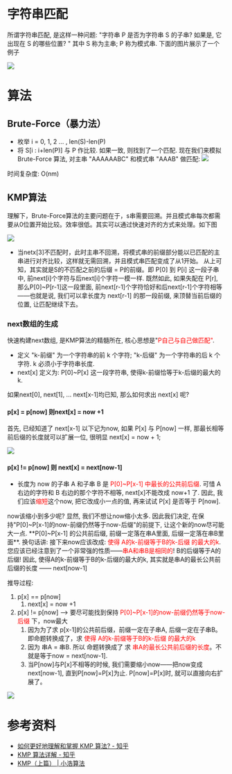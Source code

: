 
# 字符串匹配
所谓字符串匹配, 是这样一种问题: "字符串 P 是否为字符串 S 的子串? 如果是, 它出现在 S 的哪些位置? " 其中 S 称为主串; P 称为模式串. 下面的图片展示了一个例子

![](http://image.clickear.top/20220329101940.png)

# 算法

## Brute-Force（暴力法）

+ 枚举 i = 0, 1, 2 ... , len(S)-len(P)
+ 将 S[i : i+len(P)] 与 P 作比较. 如果一致, 则找到了一个匹配. 
现在我们来模拟 Brute-Force 算法, 对主串 "AAAAAABC" 和模式串 "AAAB" 做匹配: 
![](http://image.clickear.top/20220329102108.png)

时间复杂度: O(nm)

## KMP算法
理解下，Brute-Force算法的主要问题在于，s串需要回溯。并且模式串每次都需要从0位置开始比较。效率很低。其实可以通过快速对齐的方式来处理。如下图

![](http://image.clickear.top/20220329102358.png)


+ 当netx[3]不匹配时，此时主串不回溯，将模式串的前缀部分能以已匹配的主串进行对齐比较，这样就无需回溯，并且模式串匹配变成了从1开始。
从上可知，其实就是S的不匹配之前的后缀 = P的前缀。即
P[0] 到 P[i] 这一段子串中, 前next[i]个字符与后next[i]个字符一模一样. 既然如此, 如果失配在 P[r], 那么P[0]~P[r-1]这一段里面, 前next[r-1]个字符恰好和后next[r-1]个字符相等——也就是说, 我们可以拿长度为 next[r-1] 的那一段前缀, 来顶替当前后缀的位置, 让匹配继续下去。

### next数组的生成
快速构建next数组, 是KMP算法的精髓所在, 核心思想是"<font color=#ff0000>P自己与自己做匹配"</font>. 
+ 定义 "k-前缀" 为一个字符串的前 k 个字符;  "k-后缀" 为一个字符串的后 k 个字符. k 必须小于字符串长度. 
+ next[x] 定义为:  P[0]~P[x] 这一段字符串, 使得k-前缀恰等于k-后缀的最大的k.

如果next[0], next[1], ... next[x-1]均已知, 那么如何求出 next[x] 呢? 
#### p[x] = p[now] 则next[x] = now +1

首先, 已经知道了 next[x-1] 以下记为now, 如果 P[x] 与 P[now] 一样, 那最长相等前后缀的长度就可以扩展一位, 很明显 next[x] = now + 1;

![](http://image.clickear.top/20220329111558.png)


#### p[x] != p[now] 则 next[x] = next[now-1]
+ 长度为 now 的子串 A 和子串 B 是 <font color=#ff0000>P[0]~P[x-1] 中最长的公共前后缀</font>. 可惜 A 右边的字符和 B 右边的那个字符不相等, next[x]不能改成 now+1 了. 因此, 我们应该<font color=#ff0000>缩短</font>这个now, 把它改成小一点的值, 再来试试 P[x] 是否等于 P[now].

now该缩小到多少呢? 显然, 我们不想让now缩小太多. 因此我们决定, 在保持"P[0]~P[x-1]的now-前缀仍然等于now-后缀"的前提下, 让这个新的now尽可能大一点.  **P[0]~P[x-1] 的公共前后缀, 前缀一定落在串A里面, 后缀一定落在串B里面**. 换句话讲: 接下来now应该改成: <font color=#ff0000>使得 A的k-前缀等于B的k-后缀 的最大的k</font>.
您应该已经注意到了一个非常强的性质——<font color=#ff0000>串A和串B是相同的</font>! B的后缀等于A的后缀! 因此, 使得A的k-前缀等于B的k-后缀的最大的k, 其实就是串A的最长公共前后缀的长度 —— next[now-1]

推导过程:
1. p[x] == p[now]
	1. next[x] = now +1
2. p[x] != p[now] --> 要尽可能找到保持 <font color=#ff0000>P[0]~P[x-1]的now-前缀仍然等于now-后缀</font> 下，now最大
	1. 因为为了求 p[x-1]的公共前后缀，前缀一定在子串A, 后缀一定在子串B。即命题转换成了，求  <font color=#ff0000>使得 A的k-前缀等于B的k-后缀 的最大的k</font>
	2. 因为 串A = 串B. 所以 命题转换成了 求 <font color=#ff0000>串A的最长公共前后缀的长度</font>。不就是等于now = next[now-1].
	3. 当P[now]与P[x]不相等的时候, 我们需要缩小now——把now变成next[now-1], 直到P[now]=P[x]为止. P[now]=P[x]时, 就可以直接向右扩展了。



![](http://image.clickear.top/20220329111145.png)





# 参考资料
+ [如何更好地理解和掌握 KMP 算法? - 知乎](https://www.zhihu.com/question/21923021)
+ [KMP 算法详解 - 知乎](https://zhuanlan.zhihu.com/p/83334559)
+ [KMP（上篇） | 小浩算法](https://www.geekxh.com/1.3.%E5%AD%97%E7%AC%A6%E4%B8%B2%E7%B3%BB%E5%88%97/306.html#_02%E3%80%81%E6%80%BB%E7%BB%93)